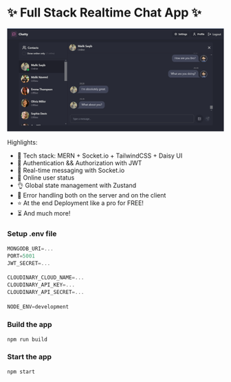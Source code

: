 # ✨ Full Stack Realtime Chat App ✨

![Demo App](/frontend/public/Chatty.png)



Highlights:

- 🌟 Tech stack: MERN + Socket.io + TailwindCSS + Daisy UI
- 🎃 Authentication && Authorization with JWT
- 👾 Real-time messaging with Socket.io
- 🚀 Online user status
- 👌 Global state management with Zustand
- 🐞 Error handling both on the server and on the client
- ⭐ At the end Deployment like a pro for FREE!
- ⏳ And much more!

### Setup .env file

```js
MONGODB_URI=...
PORT=5001
JWT_SECRET=...

CLOUDINARY_CLOUD_NAME=...
CLOUDINARY_API_KEY=...
CLOUDINARY_API_SECRET=...

NODE_ENV=development
```

### Build the app

```shell
npm run build
```

### Start the app

```shell
npm start
```
